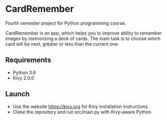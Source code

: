 # CardRemember
Fourth semester project for Python programming course.

CardRemember is an app, which helps you to improve ability to remember 
images by memorizing a deck of cards. The main task is to choose which 
card will be next, greater or less than the current one. 

## Requirements

- Python 3.6
- Kivy 2.0.0

## Launch

- Use the website https://kivy.org for Kivy installation instructions
- Clone the repository and run src/main.py with Kivy-aware Python
